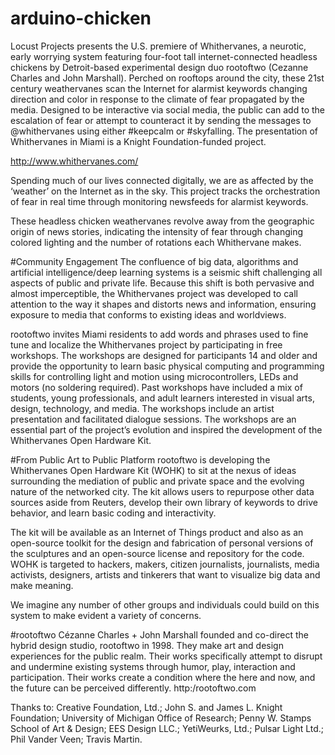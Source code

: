 # arduino-chicken

Locust Projects presents the U.S. premiere of Whithervanes, a neurotic, early worrying system featuring four-foot tall internet-connected headless chickens by Detroit-based experimental design duo rootoftwo (Cezanne Charles and John Marshall). Perched on rooftops around the city, these 21st century weathervanes scan the Internet for alarmist keywords changing direction and color in response to the climate of fear propagated by the media. Designed to be interactive via social media, the public can add to the escalation of fear or attempt to counteract it by sending the messages to @whithervanes using either #keepcalm or #skyfalling. The presentation of Whithervanes in Miami is a Knight Foundation-funded project.

http://www.whithervanes.com/

Spending much of our lives connected digitally, we are as affected by the ‘weather’ on the Internet as in the sky. This project tracks the orchestration of fear in real time through monitoring newsfeeds for alarmist keywords. 

These headless chicken weathervanes revolve away from the geographic origin of news stories, indicating the intensity of fear through changing colored lighting and the number of rotations each Whithervane makes.

#Community Engagement
The confluence of big data, algorithms and artificial intelligence/deep learning systems is a seismic shift challenging all aspects of public and private life. Because this shift is both pervasive and almost imperceptible, the Whithervanes project was developed to call attention to the way it shapes and distorts news and information, ensuring exposure to media that conforms to existing ideas and worldviews.

rootoftwo invites Miami residents to add words and phrases used to fine tune and localize the Whithervanes project by participating in free workshops. The workshops are designed for participants 14 and older and provide the opportunity to learn basic physical computing and programming skills for controlling light and motion using microcontrollers, LEDs and motors (no soldering required). Past workshops have included a mix of students, young professionals, and adult learners interested in visual arts, design, technology, and media. The workshops include an artist presentation and facilitated dialogue sessions. The workshops are an essential part of the project’s evolution and inspired the development of the Whithervanes Open Hardware Kit.

#From Public Art to Public Platform
rootoftwo is developing the Whithervanes Open Hardware Kit (WOHK) to sit at the nexus of ideas surrounding the mediation of public and private space and the evolving nature of the networked city. The kit allows users to repurpose other data sources aside from Reuters, develop their own library of keywords to drive behavior, and learn basic coding and interactivity.

The kit will be available as an Internet of Things product and also as an open-source toolkit for the design and fabrication of personal versions of the sculptures and an open-source license and repository for the code. WOHK is targeted to hackers, makers, citizen journalists, journalists, media activists, designers, artists and tinkerers that want to visualize big data and make meaning.

We imagine any number of other groups and individuals could build on this system to make evident a variety of concerns.

#rootoftwo
Cézanne Charles + John Marshall founded and co-direct the hybrid design studio, rootoftwo in 1998. They make art and design experiences for the public realm. Their works specifically attempt to disrupt and undermine existing systems through humor, play, interaction and participation. Their works create a condition where the here and now, and the future can be perceived differently.
http:/rootoftwo.com

Thanks to: Creative Foundation, Ltd.; John S. and James L. Knight Foundation; University of Michigan Office of Research; Penny W. Stamps School of Art & Design; EES Design LLC.; YetiWeurks, Ltd.; Pulsar Light Ltd.; Phil Vander Veen; Travis Martin.
